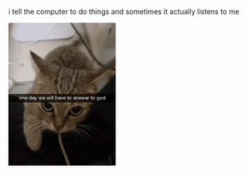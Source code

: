 i tell the computer to do things and sometimes it actually listens to me
<!--START_SECTION:update_image-->
<img src=https://raw.githubusercontent.com/sneakykestrel/sneakykestrel/main/.github/images/answer_to_god.gif height="" width="" align=left alt=kitty />
<!--END_SECTION:update_image-->

